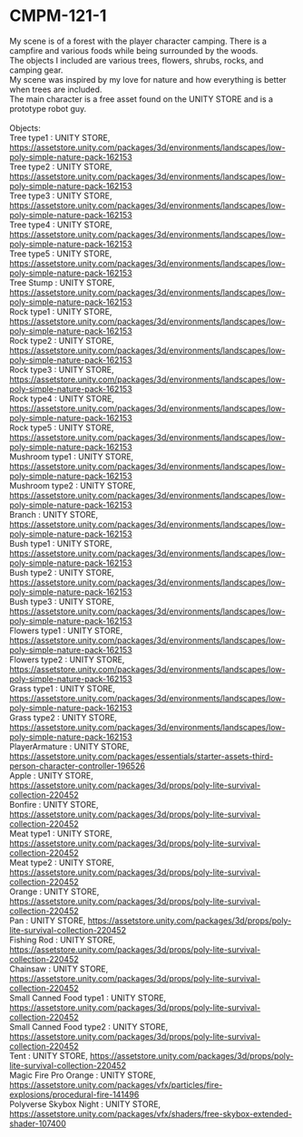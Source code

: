 # CMPM-121-1
My scene is of a forest with the player character camping. There is a campfire and various foods while being surrounded by the woods.<br />
The objects I included are various trees, flowers, shrubs, rocks, and camping gear. <br />
My scene was inspired by my love for nature and how everything is better when trees are included. <br />
The main character is a free asset found on the UNITY STORE and is a prototype robot guy. <br />
<br />
Objects:<br />
Tree type1 : UNITY STORE, https://assetstore.unity.com/packages/3d/environments/landscapes/low-poly-simple-nature-pack-162153<br />
Tree type2 : UNITY STORE, https://assetstore.unity.com/packages/3d/environments/landscapes/low-poly-simple-nature-pack-162153<br />
Tree type3 : UNITY STORE, https://assetstore.unity.com/packages/3d/environments/landscapes/low-poly-simple-nature-pack-162153<br />
Tree type4 : UNITY STORE, https://assetstore.unity.com/packages/3d/environments/landscapes/low-poly-simple-nature-pack-162153<br />
Tree type5 : UNITY STORE, https://assetstore.unity.com/packages/3d/environments/landscapes/low-poly-simple-nature-pack-162153<br />
Tree Stump : UNITY STORE, https://assetstore.unity.com/packages/3d/environments/landscapes/low-poly-simple-nature-pack-162153<br />
Rock type1 : UNITY STORE, https://assetstore.unity.com/packages/3d/environments/landscapes/low-poly-simple-nature-pack-162153<br />
Rock type2 : UNITY STORE, https://assetstore.unity.com/packages/3d/environments/landscapes/low-poly-simple-nature-pack-162153<br />
Rock type3 : UNITY STORE, https://assetstore.unity.com/packages/3d/environments/landscapes/low-poly-simple-nature-pack-162153<br />
Rock type4 : UNITY STORE, https://assetstore.unity.com/packages/3d/environments/landscapes/low-poly-simple-nature-pack-162153<br />
Rock type5 : UNITY STORE, https://assetstore.unity.com/packages/3d/environments/landscapes/low-poly-simple-nature-pack-162153<br />
Mushroom type1 : UNITY STORE, https://assetstore.unity.com/packages/3d/environments/landscapes/low-poly-simple-nature-pack-162153<br />
Mushroom type2 : UNITY STORE, https://assetstore.unity.com/packages/3d/environments/landscapes/low-poly-simple-nature-pack-162153<br />
Branch : UNITY STORE, https://assetstore.unity.com/packages/3d/environments/landscapes/low-poly-simple-nature-pack-162153<br />
Bush type1 : UNITY STORE, https://assetstore.unity.com/packages/3d/environments/landscapes/low-poly-simple-nature-pack-162153<br />
Bush type2 : UNITY STORE, https://assetstore.unity.com/packages/3d/environments/landscapes/low-poly-simple-nature-pack-162153<br />
Bush type3 : UNITY STORE, https://assetstore.unity.com/packages/3d/environments/landscapes/low-poly-simple-nature-pack-162153<br />
Flowers type1 : UNITY STORE, https://assetstore.unity.com/packages/3d/environments/landscapes/low-poly-simple-nature-pack-162153<br />
Flowers type2 : UNITY STORE, https://assetstore.unity.com/packages/3d/environments/landscapes/low-poly-simple-nature-pack-162153<br />
Grass type1 : UNITY STORE, https://assetstore.unity.com/packages/3d/environments/landscapes/low-poly-simple-nature-pack-162153<br />
Grass type2 : UNITY STORE, https://assetstore.unity.com/packages/3d/environments/landscapes/low-poly-simple-nature-pack-162153<br />
PlayerArmature : UNITY STORE, https://assetstore.unity.com/packages/essentials/starter-assets-third-person-character-controller-196526<br />
Apple : UNITY STORE, https://assetstore.unity.com/packages/3d/props/poly-lite-survival-collection-220452<br />
Bonfire : UNITY STORE, https://assetstore.unity.com/packages/3d/props/poly-lite-survival-collection-220452<br />
Meat type1 : UNITY STORE, https://assetstore.unity.com/packages/3d/props/poly-lite-survival-collection-220452<br />
Meat type2 : UNITY STORE, https://assetstore.unity.com/packages/3d/props/poly-lite-survival-collection-220452<br />
Orange : UNITY STORE, https://assetstore.unity.com/packages/3d/props/poly-lite-survival-collection-220452<br />
Pan : UNITY STORE, https://assetstore.unity.com/packages/3d/props/poly-lite-survival-collection-220452<br />
Fishing Rod : UNITY STORE, https://assetstore.unity.com/packages/3d/props/poly-lite-survival-collection-220452<br />
Chainsaw : UNITY STORE, https://assetstore.unity.com/packages/3d/props/poly-lite-survival-collection-220452<br />
Small Canned Food type1 : UNITY STORE, https://assetstore.unity.com/packages/3d/props/poly-lite-survival-collection-220452<br />
Small Canned Food type2 : UNITY STORE, https://assetstore.unity.com/packages/3d/props/poly-lite-survival-collection-220452<br />
Tent : UNITY STORE, https://assetstore.unity.com/packages/3d/props/poly-lite-survival-collection-220452<br />
Magic Fire Pro Orange : UNITY STORE, https://assetstore.unity.com/packages/vfx/particles/fire-explosions/procedural-fire-141496<br />
Polyverse Skybox Night : UNITY STORE, https://assetstore.unity.com/packages/vfx/shaders/free-skybox-extended-shader-107400<br />
